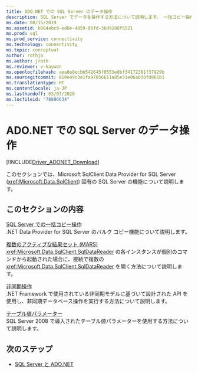 ```yaml
---
title: ADO.NET での SQL Server のデータ操作
description: SQL Server でデータを操作する方法について説明します。 一括コピー操作、MARS、非同期操作、およびテーブル値パラメーターに関するセクションがあります。
ms.date: 08/15/2019
ms.assetid: b864ebc9-ed8e-4059-85fd-36d9198f5521
ms.prod: sql
ms.prod_service: connectivity
ms.technology: connectivity
ms.topic: conceptual
author: rothja
ms.author: jroth
ms.reviewer: v-kaywon
ms.openlocfilehash: aea8e0ecbb542645f0553e8bf34172381f37929b
ms.sourcegitcommit: 610e49c3e1fa97056611a85e31e06ab30fd866b1
ms.translationtype: HT
ms.contentlocale: ja-JP
ms.lasthandoff: 03/07/2020
ms.locfileid: "78896634"
---
```

# <a name="sql-server-data-operations-in-adonet"></a>ADO.NET での SQL Server のデータ操作

[!INCLUDE[Driver_ADONET_Download](../../../includes/driver_adonet_download.md)]

このセクションでは、Microsoft SqlClient Data Provider for SQL Server (<xref:Microsoft.Data.SqlClient>) 固有の SQL Server の機能について説明します。  
  
## <a name="in-this-section"></a>このセクションの内容  
[SQL Server での一括コピー操作](bulk-copy-operations-sql-server.md)  
.NET Data Provider for SQL Server のバルク コピー機能について説明します。  
  
[複数のアクティブな結果セット (MARS)](multiple-active-result-sets-mars.md)  
<xref:Microsoft.Data.SqlClient.SqlDataReader> の各インスタンスが個別のコマンドから起動された場合に、接続で複数の <xref:Microsoft.Data.SqlClient.SqlDataReader> を開く方法について説明します。  
  
[非同期操作](asynchronous-operations.md)  
.NET Framework で使用されている非同期モデルに基づいて設計された API を使用し、非同期データベース操作を実行する方法について説明します。  
  
[テーブル値パラメーター](table-valued-parameters.md)  
SQL Server 2008 で導入されたテーブル値パラメーターを使用する方法について説明します。  
  
## <a name="next-steps"></a>次のステップ
- [SQL Server と ADO.NET](index.md)
